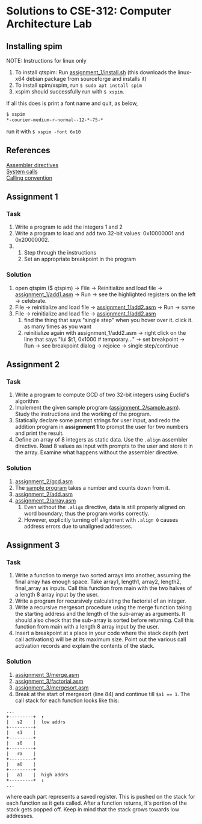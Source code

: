 # Solutions to CSE-312: Computer Architecture Lab

## Installing spim
NOTE: Instructions for linux only
1. To install qtspim: Run [assignment\_1/install.sh](assignment_1/install.sh) (this downloads the linux-x64 debian package from sourceforge and installs it)
2. To install spim/xspim, run `$ sudo apt install spim`
3. xspim should successfully run with `$ xspim`.

If all this does is print a font name and quit, as below,
```bash
$ xspim
*-courier-medium-r-normal--12-*-75-*
```
run it with `$ xspim -font 6x10`

## References
[Assembler directives](http://students.cs.tamu.edu/tanzir/csce350/reference/assembler_dir.html)  
[System calls](http://students.cs.tamu.edu/tanzir/csce350/reference/syscalls.html)  
[Calling convention](https://www.cs.umb.edu/cs641/MIPscallconvention.html)

## Assignment 1

### Task
1. Write a program to add the integers 1 and 2
2. Write a program to load and add two 32-bit values: 0x10000001 and 0x20000002.
3.
    1. Step through the instructions  
    2. Set an appropriate breakpoint in the program

### Solution
1. open qtspim ($ qtspim) → File → Reinitialize and load file → [assignment\_1/add1.asm](assignment_1/add1.asm) → Run →  see the highlighted registers on the left → celebrate.
2. File → reinitialize and load file → [assignment\_1/add2.asm](assignment_1/add2.asm) → Run → same
3. File → reinitialize and load file →  [assignment\_1/add2.asm](assignment_1/add2.asm)
    1. find the thing that says "single step" when you hover over it. click it. as many times as you want
    2. reinitialize again with assignment\_1/add2.asm → right click on the line that says "lui $t1, 0x1000 # temporary..." → set breakpoint → Run → see breakpoint dialog → rejoice → single step/continue

## Assignment 2

### Task
1. Write a program to compute GCD of two 32-bit integers using Euclid's algorithm
2. Implement the given sample program ([assignment\_2/sample.asm](assignment_2/sample.asm)). Study the instructions and the working of the program.
3. Statically declare some prompt strings for user input, and redo the addition program in **assignment 1** to prompt the user for two numbers and print the result.
4. Define an array of 8 integers as static data. Use the `.align` assembler directive. Read 8 values as input with prompts to the user and store it in the array. Examine what happens without the assembler directive.

### Solution
1. [assignment\_2/gcd.asm](assignment_2/gcd.asm)
2. The [sample program](assignment_2/sample.asm) takes a number and counts down from it.
3. [assignment\_2/add.asm](assignment_2/add.asm)
4. [assignment\_2/array.asm](assignment_2/array.asm)
    1. Even without the `.align` directive, data is still properly aligned on word boundary; thus the program works correctly.
    2. However, explicitly turning off alignment with `.align 0` causes address errors due to unaligned addresses.


## Assignment 3

### Task
1. Write a function to merge two sorted arrays into another, assuming the final array has enough space. Take array1, length1, array2, length2, final\_array as inputs. Call this function from main with the two halves of a length 8 array input by the user.
2. Write a program for recursively calculating the factorial of an integer.
3. Write a recursive mergesort procedure using the merge function taking the starting address and the length of the sub-array as arguments. It should also check that the sub-array is sorted before returning. Call this function from main with a length 8 array input by the user.
4. Insert a breakpoint at a place in your code where the stack depth (wrt call activations) will be at its maximum size. Point out the various call activation records and explain the contents of the stack.

### Solution
1. [assignment\_3/merge.asm](assignment_3/merge.asm)
2. [assignment\_3/factorial.asm](assignment_3/factorial.asm)
3. [assignment\_3/mergesort.asm](assignment_3/mergesort.asm)
4. Break at the start of mergesort (line 84) and continue till `$a1 == 1`. The call stack for each function looks like this:
```
...
+---------+  ↑
|   s2    |  low addrs
+---------+
|   s1    |
+---------+
|   s0    |
+---------+
|   ra    |
+---------+
|   a0    |
+---------+
|   a1    |  high addrs
+---------+  ↓
...

```
where each part represents a saved register. This is pushed on the stack for each function as it gets called. After a function returns, it's portion of the stack gets popped off. Keep in mind that the stack grows towards low addresses.
